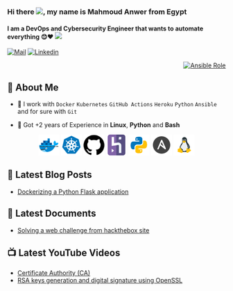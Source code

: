 ### Hi there <img src="https://media.giphy.com/media/hvRJCLFzcasrR4ia7z/giphy.gif" width="25px">, my name is Mahmoud Anwer from Egypt
#### I am a DevOps and Cybersecurity Engineer that wants to automate everything 😊❤️ <img src="https://media.giphy.com/media/WUlplcMpOCEmTGBtBW/giphy.gif" width="30">


[![Mail](https://img.shields.io/badge/-Say%20Hi!-black?style=for-the-badge&logo=gmail)](mailto:mahmoudanwer071@gmail.com)
[![Linkedin](https://img.shields.io/badge/-LinkedIn-blue?style=for-the-badge&logo=Linkedin)](https://www.linkedin.com/in/mahmoud-anwer-842539114/)


<!-- 
<p align='right'>
      <a href="the link to my resume">
            <img alt="Ansible Role" src="https://img.shields.io/static/v1?color=red&label=Resume&logo=adobe&logoColor=white&style=for-the-badge&message=Download">
      </a>
</p>
-->

<p align='right'>
      <a href="https://github.com/mahmoud-anwer">
            <img alt="Ansible Role" src="https://komarev.com/ghpvc/?username=mahmoud-anwer&label=PROFILE+VIEWS&color=red&style=flat-square">
      </a>
</p>


## 🤵 About Me
- 🤔 I work with `Docker` `Kubernetes` `GitHub Actions` `Heroku` `Python` `Ansible` and for sure with `Git`
<!--
- 😊 Pronouns: He/Him
- 🔑 GPG key: ``
- 👯 I’m looking to do something
-->
- 💬 Got +2 years of Experience in **Linux**, **Python** and **Bash**

<p align="center">
<img src="https://github.com/mahmoud-anwer/mahmoud-anwer/blob/master/docker.svg" alt="Docker" width="48" height="48"/> 
<img src="https://github.com/mahmoud-anwer/mahmoud-anwer/blob/master/kubernetes.svg" alt="Kubernetes" width="48" height="48"/>
<img src="https://github.com/mahmoud-anwer/mahmoud-anwer/blob/master/github.png" alt="GitHub Actions" width="48" height="48"/>
<img src="https://github.com/mahmoud-anwer/mahmoud-anwer/blob/master/heroku.png" alt="Heroku" width="48" height="48"/>
<img src="https://github.com/mahmoud-anwer/mahmoud-anwer/blob/master/python.svg" alt="Python" width="48" height="48"/> 
<img src="https://github.com/mahmoud-anwer/mahmoud-anwer/blob/master/ansible.svg" alt="Ansible" width="48" height="48"/> 
<img src="https://github.com/mahmoud-anwer/mahmoud-anwer/blob/master/linux.png" alt="Linux" width="48" height="48"/> 
</p>

<!--
<p align="center">
<img src="https://raw.githubusercontent.com/devicons/devicon/master/icons/java/java-original.svg" alt="java" width="32" height="32"/> 
<img src="https://raw.githubusercontent.com/devicons/devicon/master/icons/kotlin/kotlin-original.svg" alt="kotlin" width="32" height="32"/> 
<img src="https://raw.githubusercontent.com/devicons/devicon/master/icons/gradle/gradle-plain.svg" alt="gradle" width="32" height="32"/> 
</p>
-->

<!--
## 🎮 Latest achievements

**PS:** If you are a recruiter just [let me know](mailto:mahmoudanwer071@gmail.com)
- [Jetpack compose challenge #1: The Pet Adoption App](https://github.com//compose-challenge-1)
- [Jetpack compose challenge #2: The Countdown Timer App](https://github.com//compose-challenge-2)
- [Twitter Search app](https://github.com//WeeTwit)
- [Open Source Library: RxJava3-Datastore](https://github.com//DatastoreWithRxJava3)
- [Open Source Library: CircularProgressBar](https://github.com//CircularProgressBar)
- [Open Source Library: FancyAndroidRuler](https://github.com/f/FancyAndroidRuler)
-->

## 📕 Latest Blog Posts
- [Dockerizing a Python Flask application](https://www.linkedin.com/pulse/how-docker-python-flask-application-mahmoud-anwer)

## 📕 Latest Documents
- [Solving a web challenge from hackthebox site](https://www.linkedin.com/posts/mahmoud-anwer-842539114_a-web-challenge-with-automation-activity-6709258228439498752-wy_4)

## 📺 Latest YouTube Videos
- [Certificate Authority (CA)](https://youtu.be/aq4-V2ynJJc)
- [RSA keys generation and digital signature using OpenSSL](https://youtu.be/Ah0tjZFIG8I)

<!--
### 📕 My Presentations:

- [Social Engineering](http_link), 26th Apil, 2020
-->

<!--
⏳ **Year Progress** { ████████████████▁▁▁▁▁▁▁▁▁▁▁▁▁▁ } 55.95 % as on ⏰ 24-7-2021.
-->


